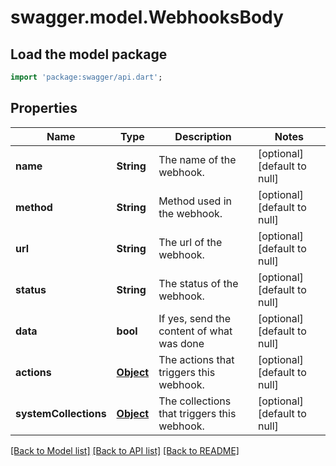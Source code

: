 # swagger.model.WebhooksBody

## Load the model package
```dart
import 'package:swagger/api.dart';
```

## Properties
Name | Type | Description | Notes
------------ | ------------- | ------------- | -------------
**name** | **String** | The name of the webhook. | [optional] [default to null]
**method** | **String** | Method used in the webhook. | [optional] [default to null]
**url** | **String** | The url of the webhook. | [optional] [default to null]
**status** | **String** | The status of the webhook. | [optional] [default to null]
**data** | **bool** | If yes, send the content of what was done | [optional] [default to null]
**actions** | [**Object**](Object.md) | The actions that triggers this webhook. | [optional] [default to null]
**systemCollections** | [**Object**](Object.md) | The collections that triggers this webhook. | [optional] [default to null]

[[Back to Model list]](../README.md#documentation-for-models) [[Back to API list]](../README.md#documentation-for-api-endpoints) [[Back to README]](../README.md)

